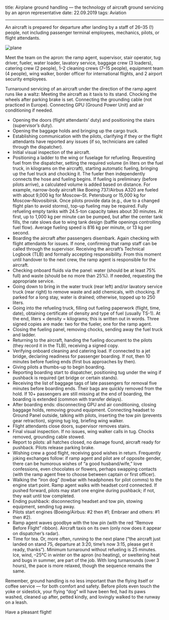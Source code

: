 title: Airplane ground handling — the technology of aircraft ground servicing by an apron representative
date: 22.09.2019
tags: Aviation

---

An aircraft is prepared for departure after landing by a staff of 26–35 (!) people, not including passenger terminal employees, mechanics, pilots, or flight attendants.

![plane](airplane-ground-handling/airport.jpg) 

Meet the team on the apron: the ramp agent, supervisor, stair operator, tug driver, fueler, water loader, lavatory service, baggage crew (3 loaders), catering crew (2 people), 1–2 cleaning crews (7–15 people), equipment team (4 people), wing walker, border officer for international flights, and 2 airport security employees.

Turnaround servicing of an aircraft under the direction of the ramp agent runs like a waltz:
Meeting the aircraft as it taxis to its stand. Chocking the wheels after parking brake is set. Connecting the grounding cable (not practiced in Europe). Connecting GPU (Ground Power Unit) and air conditioning if needed.
- Opening the doors (flight attendants’ duty) and positioning the stairs (supervisor’s duty).
- Opening the baggage holds and bringing up the cargo truck.
- Establishing communication with the pilots, clarifying if they or the flight attendants have reported any issues (if so, technicians are called through the dispatcher).
- Initial visual inspection of the aircraft.
- Positioning a ladder to the wing or fuselage for refueling. Requesting fuel from the dispatcher, setting the required volume (in liters on the fuel truck, in kilograms on the aircraft), starting automatic fueling, bringing up the fuel truck and chocking it. The fueler then independently connects the hose and fueling begins. If fueling is preliminary (before pilots arrive), a calculated volume is added based on distance. For example, narrow-body aircraft like Boeing 737/Airbus A320 are fueled with about 9,000 kg for Moscow–St. Petersburg or 15,000 kg for Moscow–Novosibirsk. Once pilots provide data (e.g., due to a changed flight plan to avoid storms), top-up fueling may be required. Fully refueling empty tanks with 24.5-ton capacity takes about 30 minutes. At first, up to 1,000 kg per minute can be pumped, but after the center tank fills, the rate slows due to wing tank design (baffle openings controlling fuel flow). Average fueling speed is 816 kg per minute, or 13 kg per second.
- Boarding the aircraft after passengers disembark. Again checking with flight attendants for issues. If none, confirming that ramp staff can be called through the supervisor. Receiving the aircraft’s Technical Logbook (TLB) and formally accepting responsibility. From this moment until handover to the next crew, the ramp agent is responsible for the aircraft.
- Checking onboard fluids via the panel: water (should be at least 75% full) and waste (should be no more than 25%). If needed, requesting the appropriate service.
- Going down to bring in the water truck (rear left) and/or lavatory service truck (rear right) to remove waste and add chemicals, with chocking. If parked for a long stay, water is drained; otherwise, topped up to 250 liters.
- Going into the refueling truck, filling out fueling paperwork (flight, time, date), obtaining certificate of density and type of fuel (usually TS-1). At the end, liters × density = kilograms; this is written out in words. Three signed copies are made: two for the fueler, one for the ramp agent.
- Closing the fueling panel, removing chocks, sending away the fuel truck and ladder.
- Returning to the aircraft, handing the fueling document to the pilots (they record it in the TLB), receiving a signed copy.
- Verifying onboard cleaning and catering load.
If connected to a jet bridge, declaring readiness for passenger boarding. If not, then 10 minutes before fueling ends (first bus approaches by then).
- Giving pilots a thumbs-up to begin boarding.
- Reporting boarding start to dispatcher, positioning tug under the wing if pushback is required (jet bridge or certain stands).
- Receiving the list of baggage tags of late passengers for removal five minutes before boarding ends. Their bags are quickly removed from the hold. If 10+ passengers are still missing at the end of boarding, the boarding is extended (common with transfer delays).
- After boarding ends: disconnecting GPU and air conditioning, closing baggage holds, removing ground equipment. Connecting headset to Ground Panel outside, talking with pilots, inserting the tow pin (prevents gear retraction), signing tug log, briefing wing walker.
- Flight attendants close doors, supervisor removes stairs.
- Final visual inspection. If no issues, wing walker calls in tug. Chocks removed, grounding cable stowed.
- Report to pilots: all hatches closed, no damage found, aircraft ready for pushback. Pilots release parking brake.
- Wishing crew a good flight, receiving good wishes in return. Frequently joking exchanges follow: if ramp agent and pilot are of opposite gender, there can be humorous wishes of “a good husband/wife,” love confessions, even chocolates or flowers, perhaps swapping contacts (with the ramp agent free to choose between captain or first officer).
- Walking the “iron dog” (towbar with headphones for pilot comms) to the engine start point. Ramp agent walks with headset cord connected. If pushed forward, pilots may start one engine during pushback; if not, they wait until tow completed.
- Ending pushback: disconnecting headset and tow pin, stowing equipment, sending tug away.
- Pilots start engines (Boeing/Airbus: #2 then #1; Embraer and others: #1 then #2).
- Ramp agent waves goodbye with the tow pin (with the red “Remove Before Flight” ribbon). Aircraft taxis on its own (only now does it appear on dispatcher’s radar).
- Time for tea. Or, more often, running to the next plane (“the aircraft just landed on stand 75, departure at 3:20, time’s now 3:15, please get it ready, thanks”). Minimum turnaround without refueling is 25 minutes. Ice, wind, –25°C in winter on the apron (no heating), or sweltering heat and bugs in summer, are part of the job. With long turnarounds (over 3 hours), the pace is more relaxed, though the sequence remains the same.

Remember, ground handling is no less important than the flying itself or coffee service — for both comfort and safety. Before pilots even touch the yoke or sidestick, your flying “dog” will have been fed, had its paws washed, cleaned up after, petted kindly, and lovingly walked to the runway on a leash.

Have a pleasant flight!